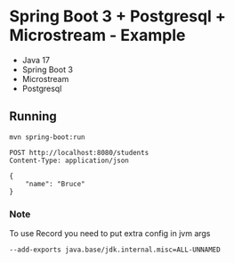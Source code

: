 # Spring Boot 3 + Postgresql + Microstream - Example

- Java 17
- Spring Boot 3
- Microstream
- Postgresql


Running
--
`` mvn spring-boot:run ``

```
POST http://localhost:8080/students
Content-Type: application/json

{
    "name": "Bruce"
}
```

### Note

To use Record you need to put extra config in jvm args

``--add-exports java.base/jdk.internal.misc=ALL-UNNAMED``
